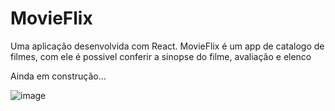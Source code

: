 # MovieFlix

Uma aplicação desenvolvida com React. MovieFlix é um app de catalogo de filmes, com ele é possivel conferir a sinopse do filme, avaliação e elenco


Ainda em construção...

![image](https://user-images.githubusercontent.com/56651735/151673148-9160db62-5b0d-4195-9cf5-6666700cfff9.png)
